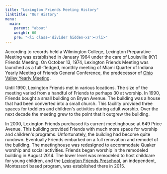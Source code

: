 ```yaml
---
title: "Lexington Friends Meeting History"
linktitle: "Our History"
menu:
  main:
    parent: "about"
    weight: 60
    pre: "<li class='divider hidden-xs'></li>"
---
```


According to records held a Wilmington College, Lexington Preparative Meeting
was established in January 1964 under the care of Louisville (KY) Friends
Meeting.  On October 13, 1974, Lexington Friends Meeting was launched as a
full-fledged, monthly meeting of Miami Quarter of Indiana Yearly Meeting of
Friends General Conference, the predecessor of
[Ohio Valley Yearly Meeting](http://www.quaker.org/ovym/).

Until 1990, Lexington Friends met in various locations.  The size of the
meeting varied from a handful of Friends to perhaps 30 at worship.  In 1990,
Friends bought a small building on Bryan Avenue.  The building was a house that
had been converted into a small church.  This facility provided three spaces
for toddlers and children's activities during adult worship.  Over the next
decade the meeting grew to the point that it outgrew the building.

In 2000, Lexington Friends purchased its current meetinghouse at 649 Price
Avenue.  This building provided Friends with much more space for worship and
children's programs.  Unfortunately, the building had become quite rundown.
Eventually Friends embarked on a full renovation and remodel of the building.
The meetinghouse was redesigned to accommodate Quaker worship and social
activities.  Friends began worship in the remodeled building in August 2014.
The lower level was remodeled to host childcare for young children, and the
[Lexington Friends Preschool](http://www.lexingtonfriendspreschool.org), an
independent, Montessori based program, was established there in 2015.


